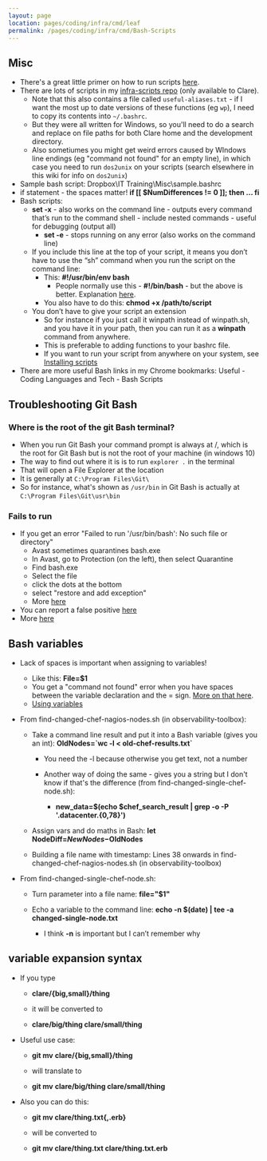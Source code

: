 ```yaml
---
layout: page
location: pages/coding/infra/cmd/leaf
permalink: /pages/coding/infra/cmd/Bash-Scripts
---
```

## Misc

- There's a great little primer on how to run scripts [here](https://stackoverflow.com/a/733901).
- There are lots of scripts in my [infra-scripts repo](https://github.com/claresudbery/Infra-Scripts) (only available to Clare).
  - Note that this also contains a file called `useful-aliases.txt` - if I want the most up to date versions of these functions (eg `wp`), I need to copy its contents into `~/.bashrc`.
  - But they were all written for Windows, so you'll need to do a search and replace on file paths for both Clare home and the development directory.
  - Also sometiumes you might get weird errors caused by WIndows line endings (eg "command not found" for an empty line), in which case you need to run `dos2unix` on your scripts (search elsewhere in this wiki for info on `dos2unix`)
- Sample bash script: Dropbox\IT Training\Misc\sample.bashrc
- if statement - the spaces matter\! **if \[\[ $NumDifferences \!= 0
    \]\]; then ... fi**
- Bash scripts:
  - **set -x** - also works on the command line - outputs every command
    that’s run to the command shell - include nested commands - useful
    for debugging (output all)
      - **set -e** - stops running on any error (also works on the
        command line)
  - If you include this line at the top of your script, it means you
    don’t have to use the “sh” command when you run the script on the
    command line:
      - This: **#!/usr/bin/env bash**
        - People normally use this - **\#\!/bin/bash** - but the above is better. Explanation [here](https://stackoverflow.com/a/733901).
      - You also have to do this: **chmod +x /path/to/script**
  - You don’t have to give your script an extension
      - So for instance if you just call it winpath instead of
        winpath.sh, and you have it in your path, then you can run it as
        a **winpath** command from anywhere.
      - This is preferable to adding functions to your bashrc file.
      - If you want to run your script from anywhere on your system, see [Installing scripts](/pages/coding/infra/cmd/Misc-Terminal-Commands#installing-scripts)
- There are more useful Bash links in my Chrome bookmarks: Useful - Coding Languages and Tech - Bash Scripts

## Troubleshooting Git Bash

### Where is the root of the git Bash terminal?

- When you run Git Bash your command prompt is always at /, which is the root for Git Bash but is not the root of your machine (in windows 10)
- The way to find out where it is is to run `explorer .` in the terminal
- That will open a File Explorer at the location
- It is generally at `C:\Program Files\Git\`
- So for instance, what's shown as `/usr/bin` in Git Bash is actually at `C:\Program Files\Git\usr\bin`

### Fails to run

- If you get an error "Failed to run '/usr/bin/bash': No such file or directory"
  - Avast sometimes quarantines bash.exe
  - In Avast, go to Protection (on the left), then select Quarantine
  - Find bash.exe
  - Select the file 
  - click the dots at the bottom
  - select "restore and add exception"
  - More [here](https://support.avast.com/en-us/article/Use-Antivirus-Quarantine/)
- You can report a false positive [here](https://www.avast.com/false-positive-file-form.php?page=success#pc)
- More [here](https://forum.avast.com/index.php?topic=219993.0)

## Bash variables

  - Lack of spaces is important when assigning to variables\!
    
      - Like this: **File=$1**
      - You get a "command not found" error when you have spaces between the variable declaration and the = sign. [More on that here](https://stackoverflow.com/questions/1714603/shell-script-variables-command-not-found).
      - [Using variables](http://tldp.org/HOWTO/Bash-Prog-Intro-HOWTO-5.html)

  - From find-changed-chef-nagios-nodes.sh (in observability-toolbox):
    
      - Take a command line result and put it into a Bash variable
        (gives you an int): **OldNodes=\`wc -l \<
        old-chef-results.txt\`**
        
          - You need the -l because otherwise you get text, not a number
        
          - Another way of doing the same - gives you a string but I
            don't know if that's the difference (from
            find-changed-single-chef-node.sh):
            
              - **new\_data=$(echo $chef\_search\_result | grep -o -P
                '.datacenter.{0,78}')**
    
      - Assign vars and do maths in Bash: **let
        NodeDiff=$NewNodes-$OldNodes**
    
      - Building a file name with timestamp: Lines 38 onwards in
        find-changed-chef-nagios-nodes.sh (in observability-toolbox)

  - From find-changed-single-chef-node.sh:
    
      - Turn parameter into a file name: **file="$1"**
    
      - Echo a variable to the command line: **echo -n $(date) | tee -a
        changed-single-node.txt**
        
          - I think **-n** is important but I can’t remember why

## variable expansion syntax

  - If you type
    
      - **clare/{big,small}/thing**
    
      - it will be converted to
    
      - **clare/big/thing clare/small/thing**

  - Useful use case:
    
      - **git mv** **clare/{big,small}/thing**
    
      - will translate to
    
      - **git mv** **clare/big/thing clare/small/thing**

  - Also you can do this:
    
      - **git mv clare/thing.txt{,.erb}**
    
      - will be converted to
    
      - **git mv clare/thing.txt clare/thing.txt.erb**

